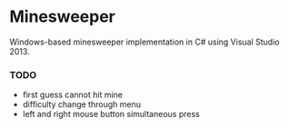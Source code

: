 # Minesweeper
Windows-based minesweeper implementation in C# using Visual Studio 2013.

### TODO
- first guess cannot hit mine
- difficulty change through menu
- left and right mouse button simultaneous press
